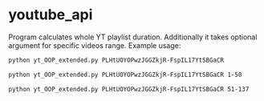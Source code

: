 # youtube_api
Program calculates whole YT playlist duration. Additionally it takes optional argument for specific videos range.
Example usage:

  ```sh
  python yt_OOP_extended.py PLHtUOYOPwzJGGZkjR-FspIL17YtSBGaCR
  ```

  ```sh
  python yt_OOP_extended.py PLHtUOYOPwzJGGZkjR-FspIL17YtSBGaCR 1-50
  ```

  ```sh
  python yt_OOP_extended.py PLHtUOYOPwzJGGZkjR-FspIL17YtSBGaCR 51-137
  ```

